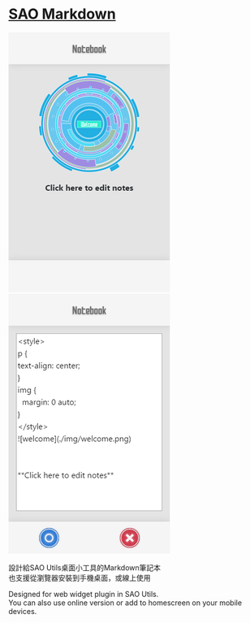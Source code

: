 # [SAO Markdown](https://rogeraabbccdd.github.io/SAO-Markdown/)

![screenshot](./screenshot1.png)
![screenshot](./screenshot2.png)

設計給SAO Utils桌面小工具的Markdown筆記本  
也支援從瀏覽器安裝到手機桌面，或線上使用

Designed for web widget plugin in SAO Utils.  
You can also use online version or add to homescreen on your mobile devices.  